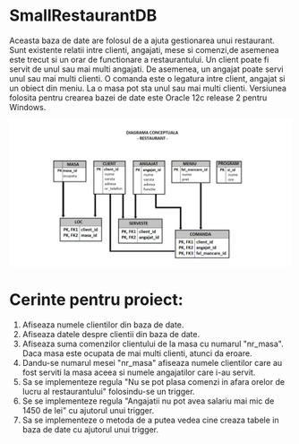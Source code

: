 # SmallRestaurantDB

Aceasta baza de date are folosul de a ajuta gestionarea unui restaurant. Sunt existente relatii intre clienti, angajati, mese si comenzi,de asemenea este trecut si un orar de functionare a restaurantului.
Un client poate fi servit de unul sau mai multi angajati. De asemenea, un angajat poate servi unul sau mai multi clienti.
O comanda este o legatura intre client, angajat si un obiect din meniu.
La o masa pot sta unul sau mai multi clienti.
Versiunea folosita pentru crearea bazei de date este Oracle 12c release 2 pentru Windows.

![](Diagrama%20conceptuala.png)

# Cerinte pentru proiect:
1. Afiseaza numele clientilor din baza de date.
2. Afiseaza datele despre clientii din baza de date.
3. Afiseaza suma comenzilor clientului de la masa cu numarul "nr_masa". Daca masa este ocupata de mai multi clienti, atunci da eroare.
3. Dandu-se numarul mesei "nr_masa" afiseaza numele clientilor care au fost serviti la masa aceea si numele angajatilor care i-au servit.
4. Sa se implementeze regula "Nu se pot plasa comenzi in afara orelor de lucru al restaurantului" folosindu-se un trigger.
5. Se se implementeze regula "Angajatii nu pot avea salariu mai mic de 1450 de lei" cu ajutorul unui trigger.
6. Sa se implementeze o metoda de a putea vedea cine creaza tabele in baza de date cu ajutorul unui trigger.

